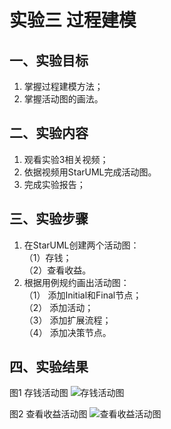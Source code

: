 #  实验三   过程建模
##  一、实验目标

1.  掌握过程建模方法；
2.  掌握活动图的画法。

##  二、实验内容
1.  观看实验3相关视频；  
2.  依据视频用StarUML完成活动图。  
3.  完成实验报告；  

##  三、实验步骤  
1. 在StarUML创建两个活动图：  
（1）存钱；  
（2）查看收益。  
2.  根据用例规约画出活动图：  
（1） 添加Initial和Final节点；   
（2） 添加活动；     
（3） 添加扩展流程；   
（4） 添加决策节点。   
##  四、实验结果
图1 存钱活动图
![存钱活动图](https://github.com/HeWeiNan1/uml-modeling-2020/blob/master/students/1714080902412/lab3_01.png)  

图2 查看收益活动图
![查看收益活动图](https://github.com/HeWeiNan1/uml-modeling-2020/blob/master/students/1714080902412/lab3_02.png)  

